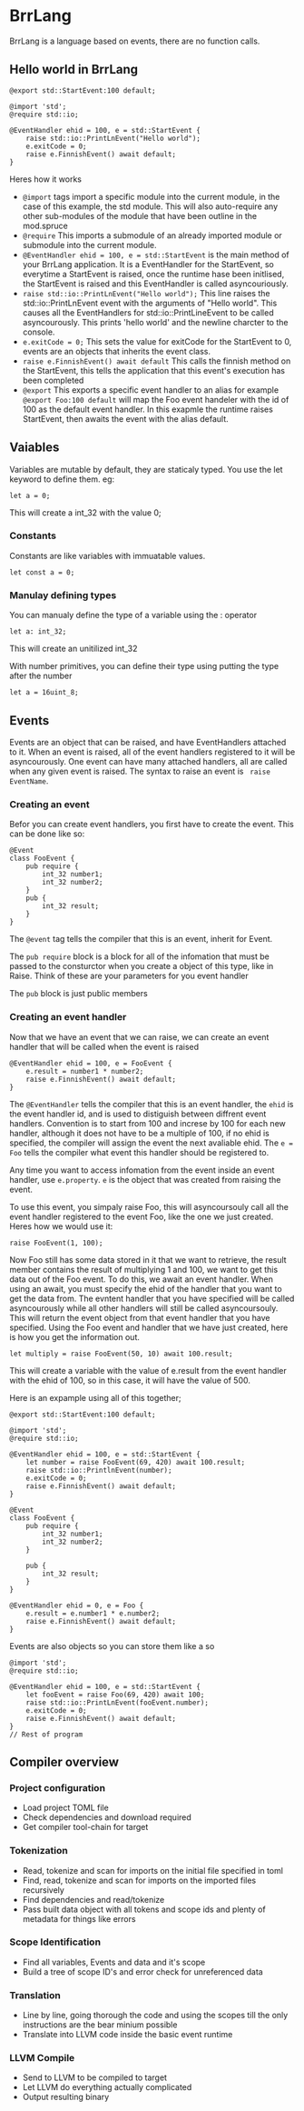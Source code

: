 # BrrLang
BrrLang is a language based on events, there are no function calls.
## Hello world in BrrLang
```brrlang
@export std::StartEvent:100 default;

@import 'std';
@require std::io;

@EventHandler ehid = 100, e = std::StartEvent {
    raise std::io::PrintLnEvent("Hello world");
    e.exitCode = 0;
    raise e.FinnishEvent() await default;
}
```

Heres how it works
- `@import` tags import a specific module into the current module, in the case of this example, the std module. This will also auto-require any other sub-modules of 
the module that have been outline in the mod.spruce
- `@require` This imports a submodule of an already imported module or submodule into the current module.
- `@EventHandler ehid = 100, e = std::StartEvent` is the main method of your BrrLang application. It is a EventHandler for the StartEvent, so everytime a StartEvent 
is 
raised, once the runtime hase been initlised, the StartEvent is raised and this EventHandler is called asyncouriously.
- `raise std::io::PrintLnEvent("Hello world");` This line raises the std::io::PrintLnEvent event with the arguments of "Hello world". This causes all the EventHandlers for 
std::io::PrintLineEvent to be called 
asyncourously. This prints 'hello world' and the newline charcter to the console.
- `e.exitCode = 0;` This sets the value for exitCode for the StartEvent to 0, events are an objects that inherits the event class.
- `raise e.FinnishEvent() await default` This calls the finnish method on the StartEvent, this tells the application that this event's execution has been completed
- `@export` This exports a specific event handler to an alias for example `@export Foo:100 default` will map the Foo event handeler with the id of 100 as the 
default event handler. In this exapmle the runtime raises StartEvent, then awaits the event with the alias default.

## Vaiables 
Variables are mutable by default, they are staticaly typed. You use the let keyword to define them. eg:
```brrlang
let a = 0;
```
This will create a int_32 with the value 0;

### Constants
Constants are like variables with immuatable values.
```brrlang
let const a = 0;
```

### Manulay defining types
You can manualy define the type of a variable using the : operator
```brrlang
let a: int_32;
```
This will create an unitilized int_32

With number primitives, you can define their type using putting the type after the number
```brrlang
let a = 16uint_8;
```

## Events
Events are an object that can be raised, and have EventHandlers attached to it. When an event is raised, all of the event handlers registered to it will be 
asyncourously. One event can have many attached handlers, all are called when any given event is raised. The syntax to raise an event is ` raise EventName`.

### Creating an event
Befor you can create event handlers, you first have to create the event. This can be done like so:
```brrlang
@Event
class FooEvent {
    pub require {
        int_32 number1;
        int_32 number2;
    }
    pub {
        int_32 result;
    }
}
```

The `@event` tag tells the compiler that this is an event, inherit for Event.

The `pub require` block is a block for all of the infomation that must be passed to the consturctor when you create a object of this type, like in Raise. Think 
of these are your parameters for you event handler

The `pub` block is just public members

### Creating an event handler
Now that we have an event that we can raise, we can create an event handler that will be called when the event is raised
```brrlang
@EventHandler ehid = 100, e = FooEvent {
    e.result = number1 * number2;
    raise e.FinnishEvent() await default;
}
```
The `@EventHandler` tells the compiler that this is an event handler, the `ehid` is the event handler id, and is used to distiguish between diffrent event handlers. 
Convention is to start from 100 and increse by 100 for each new handler, although it does not have to be a multiple of 100, if no ehid is specified, the compiler 
will assign the event the next avaliable ehid. The `e = Foo` tells the compiler what event this handler should be registered to.

Any time you want to access infomation from the event inside an event handler, use `e.property`. `e` is the object that was created from raising the event.

To use this event, you simpaly raise Foo, this will asyncoursouly call all the event handler registered to the event Foo, like the one we just created. Heres how we 
would use it:

```brrlang
raise FooEvent(1, 100);
```

Now Foo still has some data stored in it that we want to retrieve, the result member contains the result of multiplying 1 and 100, we want to get this data out of 
the Foo event. To do this, we await an event handler. When using an await, you must specify the ehid of the handler that you want to get the data from. The evntent 
handler that you have specified will be called asyncourously while all other handlers will still be called asyncoursouly. This will return the event object from 
that event handler that you have specified. Using the Foo event and handler that we have just created, here is how you get the information out.
```brrlang
let multiply = raise FooEvent(50, 10) await 100.result;
```
This will create a variable with the value of e.result from the event handler with the ehid of 100, so in this case, it will have the value of 500.

Here is an expample using all of this together;

```brrlang
@export std::StartEvent:100 default;

@import 'std';
@require std::io;

@EventHandler ehid = 100, e = std::StartEvent {
    let number = raise FooEvent(69, 420) await 100.result;
    raise std::io::PrintlnEvent(number);
    e.exitCode = 0;
    raise e.FinnishEvent() await default;    
}

@Event
class FooEvent {
    pub require {
        int_32 number1;
        int_32 number2;
    }  

    pub {
        int_32 result;
    }
}

@EventHandler ehid = 0, e = Foo {
    e.result = e.number1 * e.number2;
    raise e.FinnishEvent() await default;
}
```

Events are also objects so you can store them like a so

```brrlang
@import 'std';
@require std::io;

@EventHandler ehid = 100, e = std::StartEvent {
    let fooEvent = raise Foo(69, 420) await 100;
    raise std::io::PrintLnEvent(fooEvent.number);
    e.exitCode = 0;
    raise e.FinnishEvent() await default;    
}
// Rest of program
```

## Compiler overview
### Project configuration
- Load project TOML file
- Check dependencies and download required
- Get compiler tool-chain for target
### Tokenization
- Read, tokenize and scan for imports on the initial file specified in toml
- Find, read, tokenize and scan for imports on the imported files recursively
- Find dependencies and read/tokenize
- Pass built data object with all tokens and scope ids and plenty of metadata for things like errors
### Scope Identification
- Find all variables, Events and data and it's scope
- Build a tree of scope ID's and error check for unreferenced data
### Translation
- Line by line, going thorough the code and using the scopes till the only instructions are the bear minium possible
- Translate into LLVM code inside the basic event runtime
### LLVM Compile
- Send to LLVM to be compiled to target
- Let LLVM do everything actually complicated
- Output resulting binary